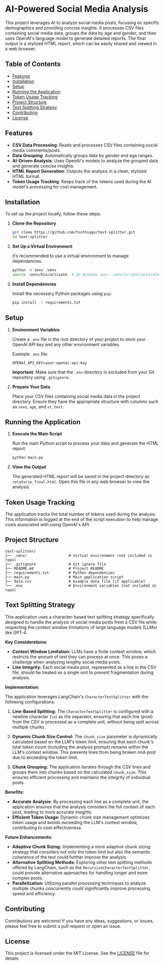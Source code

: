 # AI-Powered Social Media Analysis

This project leverages AI to analyze social media posts, focusing on specific demographics and providing concise insights. It processes CSV files containing social media data, groups the data by age and gender, and then uses OpenAI's language model to generate detailed reports. The final output is a stylized HTML report, which can be easily shared and viewed in a web browser.

## Table of Contents

- [Features](#features)
- [Installation](#installation)
- [Setup](#setup)
- [Running the Application](#running-the-application)
- [Token Usage Tracking](#token-usage-tracking)
- [Project Structure](#project-structure)
- [Text Splitting Strategy](#text-splitting-strategy)
- [Contributing](#contributing)
- [License](#license)

## Features

- **CSV Data Processing**: Reads and processes CSV files containing social media comments/posts.
- **Data Grouping**: Automatically groups data by gender and age ranges.
- **AI-Driven Analysis**: Uses OpenAI's models to analyze the grouped data and generate concise insights.
- **HTML Report Generation**: Outputs the analysis in a clean, stylized HTML format.
- **Token Usage Tracking**: Keeps track of the tokens used during the AI model's processing for cost management.

## Installation

To set up the project locally, follow these steps:

1. **Clone the Repository**

   ```bash
   git clone https://github.com/tsnthiago/text-splitter.git
   cd text-splitter
   ```

2. **Set Up a Virtual Environment**

   It’s recommended to use a virtual environment to manage dependencies.

   ```bash
   python -m venv .venv
   source .venv/bin/activate  # On Windows use: .venv\Scripts\activate
   ```

3. **Install Dependencies**

   Install the necessary Python packages using `pip`:

   ```bash
   pip install -r requirements.txt
   ```

## Setup

1. **Environment Variables**

   Create a `.env` file in the root directory of your project to store your OpenAI API key and any other environment variables.

   Example `.env` file:

   ```plaintext
   OPENAI_API_KEY=your-openai-api-key
   ```

   **Important**: Make sure that the `.env` directory is excluded from your Git repository using `.gitignore`.

2. **Prepare Your Data**

   Place your CSV files containing social media data in the project directory. Ensure they have the appropriate structure with columns such as `sexo`, `age`, and `st_text`.

## Running the Application

1. **Execute the Main Script**

   Run the main Python script to process your data and generate the HTML report:

   ```bash
   python main.py
   ```

2. **View the Output**

   The generated HTML report will be saved in the project directory as `relatorio_final.html`. Open this file in any web browser to view the analysis.

## Token Usage Tracking

The application tracks the total number of tokens used during the analysis. This information is logged at the end of the script execution to help manage costs associated with using OpenAI's API.

## Project Structure

```
text-splitter/
├── .venv/                   # Virtual environment (not included in repo)
├── .gitignore               # Git ignore file
├── README.md                # Project README
├── requirements.txt         # Python dependencies
├── main.py                  # Main application script
├── data.csv                 # Example data file (if applicable)
└── .env                     # Environment variables (not included in repo)
```

## Text Splitting Strategy

This application uses a character-based text splitting strategy specifically designed to handle the analysis of social media posts from a CSV file while respecting the context window limitations of large language models (LLMs) like GPT-4.

**Key Considerations:**

* **Context Window Limitation:** LLMs have a finite context window, which restricts the amount of text they can process at once. This poses a challenge when analyzing lengthy social media posts.
* **Line Integrity:** Each social media post, represented as a line in the CSV file, should be treated as a single unit to prevent fragmentation during analysis.

**Implementation:**

The application leverages LangChain's `CharacterTextSplitter` with the following configurations:

1. **Line-Based Splitting:** The `CharacterTextSplitter` is configured with a newline character (`\n`) as the separator, ensuring that each line (post) from the CSV is processed as a complete unit, without being split across multiple chunks.

2. **Dynamic Chunk Size Control:** The `chunk_size` parameter is dynamically calculated based on the LLM's token limit, ensuring that each chunk's total token count (including the analysis prompt) remains within the LLM's context window. This prevents lines from being broken mid-post due to exceeding the token limit.

3. **Chunk Grouping:** The application iterates through the CSV lines and groups them into chunks based on the calculated `chunk_size`. This ensures efficient processing and maintains the integrity of individual posts.

**Benefits:**

- **Accurate Analysis:** By processing each line as a complete unit, the application ensures that the analysis considers the full context of each post, leading to more accurate insights.
- **Efficient Token Usage:** Dynamic chunk size management optimizes token usage and avoids exceeding the LLM's context window, contributing to cost-effectiveness.

**Future Enhancements:**

- **Adaptive Chunk Sizing:** Implementing a more adaptive chunk sizing strategy that considers not only the token limit but also the semantic coherence of the text could further improve the analysis.
- **Alternative Splitting Methods:** Exploring other text splitting methods offered by LangChain, such as the `RecursiveCharacterTextSplitter`, could provide alternative approaches for handling longer and more complex posts.
- **Parallelization:** Utilizing parallel processing techniques to analyze multiple chunks concurrently could significantly improve processing speed and efficiency.

## Contributing

Contributions are welcome! If you have any ideas, suggestions, or issues, please feel free to submit a pull request or open an issue.

## License

This project is licensed under the MIT License. See the [LICENSE](LICENSE) file for details.